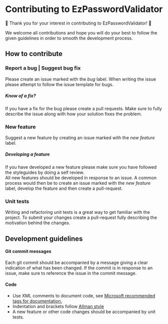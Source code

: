 # Contributing to EzPasswordValidator
:balloon: Thank you for your interest in contributing to EzPasswordValidator! :balloon:

We welcome all contributions and hope you will do your best to follow the given guidelines in order to smooth the development process.

## How to contribute
 
### Report a bug | Suggest bug fix

Please create an issue marked with the <i>bug</i> label. When writing the issue please attempt to follow the issue template for bugs.

##### Know of a fix?

If you have a fix for the bug please create a pull requests. Make sure to fully describe the issue along with how your solution fixes the problem.

### New feature

Suggest a new feature by creating an issue marked with the <i>new feature</i> label.

##### Developing a feature

If you have developed a new feature please make sure you have followed the styleguides by doing a self review.     
All new features should be developed in response to an issue. A common process would then be to create an issue marked with the 
<i>new feature</i> label, develop the feature and then create a pull-request.

### Unit tests

Writing and refactoring unit tests is a great way to get familiar with the project. To submit your changes create a pull-request fully describing the motivation behind the changes.

## Development guidelines

#### Git commit messages

Each git commit should be accompanied by a message giving a clear indication of what has been changed.
If the commit is in response to an issue, make sure to reference the issue in the commit message.


#### Code 

- Use XML comments to document code, see [Microsoft recommended tags for documentation.](https://docs.microsoft.com/en-us/dotnet/csharp/programming-guide/xmldoc/recommended-tags-for-documentation-comments)
- Indentation and brackets follow [Allman style](https://en.wikipedia.org/wiki/Indentation_style#Allman_style)
- A new feature or other code changes should be accompanied by unit tests.
